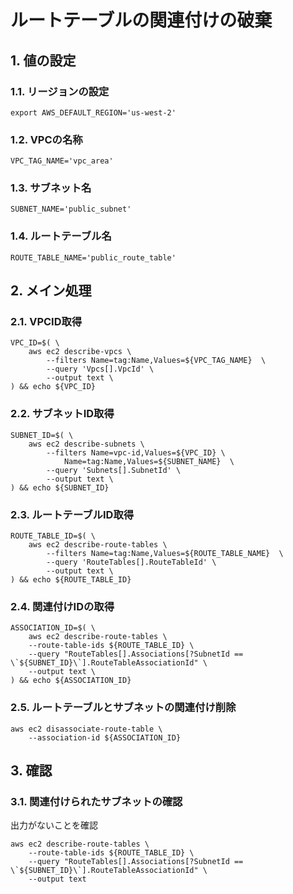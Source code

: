 <!-- omit in toc -->
# ルートテーブルの関連付けの破棄

## 1. 値の設定

### 1.1. リージョンの設定

    export AWS_DEFAULT_REGION='us-west-2'

### 1.2. VPCの名称

    VPC_TAG_NAME='vpc_area'

### 1.3. サブネット名

    SUBNET_NAME='public_subnet'

### 1.4. ルートテーブル名

    ROUTE_TABLE_NAME='public_route_table'

## 2. メイン処理

### 2.1. VPCID取得

    VPC_ID=$( \
        aws ec2 describe-vpcs \
            --filters Name=tag:Name,Values=${VPC_TAG_NAME}  \
            --query 'Vpcs[].VpcId' \
            --output text \
    ) && echo ${VPC_ID}

### 2.2. サブネットID取得

    SUBNET_ID=$( \
        aws ec2 describe-subnets \
            --filters Name=vpc-id,Values=${VPC_ID} \
                Name=tag:Name,Values=${SUBNET_NAME}  \
            --query 'Subnets[].SubnetId' \
            --output text \
    ) && echo ${SUBNET_ID}

### 2.3. ルートテーブルID取得

    ROUTE_TABLE_ID=$( \
        aws ec2 describe-route-tables \
            --filters Name=tag:Name,Values=${ROUTE_TABLE_NAME}  \
            --query 'RouteTables[].RouteTableId' \
            --output text \
    ) && echo ${ROUTE_TABLE_ID}

### 2.4. 関連付けIDの取得

    ASSOCIATION_ID=$( \
        aws ec2 describe-route-tables \
        --route-table-ids ${ROUTE_TABLE_ID} \
        --query "RouteTables[].Associations[?SubnetId == \`${SUBNET_ID}\`].RouteTableAssociationId" \
        --output text \
    ) && echo ${ASSOCIATION_ID}

### 2.5. ルートテーブルとサブネットの関連付け削除

    aws ec2 disassociate-route-table \
        --association-id ${ASSOCIATION_ID}

## 3. 確認

### 3.1. 関連付けられたサブネットの確認

出力がないことを確認

    aws ec2 describe-route-tables \
        --route-table-ids ${ROUTE_TABLE_ID} \
        --query "RouteTables[].Associations[?SubnetId == \`${SUBNET_ID}\`].RouteTableAssociationId" \
        --output text

